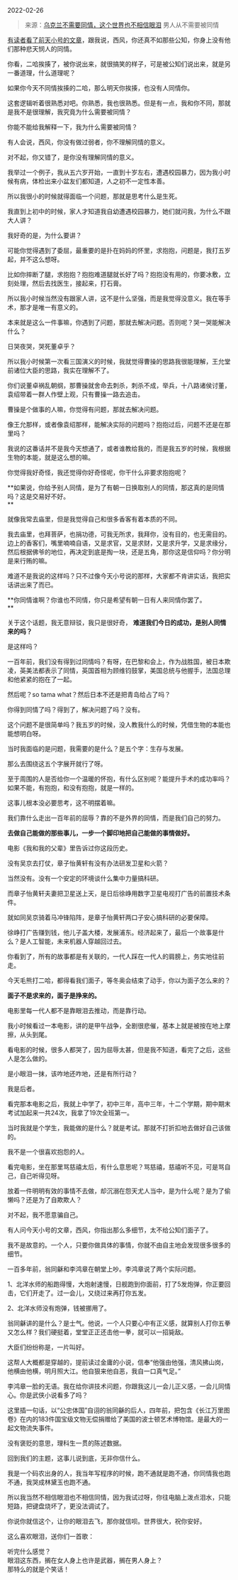 2022-02-26

> 来源：[乌克兰不需要同情，这个世界也不相信眼泪](http://mp.weixin.qq.com/s?__biz=MzU0MjYwNDU2Mw==&mid=2247504286&idx=1&sn=3bc0b22c9fa865d5ab2e317c57144f47&chksm=fb1abde2cc6d34f41ff75ad67c1cfc4dcb5e07b48e7da8cf5cf8f25bfaacd3710d2e8040f6a3&scene=27#wechat_redirect)
> 男人从不需要被同情

[有读者看了前天小号的文章](http://mp.weixin.qq.com/s?__biz=MzU3NDc5Nzc0NQ==&mid=2247513575&idx=1&sn=41b621c129b867c93cbd0eb7d67b4f4b&chksm=fd2e1739ca599e2f28e563d642b0e6ee0471505f0db00ce7d5d4ac92bdc8cbc992da8ed1903a&scene=21#wechat_redirect)，跟我说，西风，你还真不如那些公知，你身上没有他们那种悲天悯人的同情。  

  

你看，二哈挨揍了，被你说出来，就很搞笑的样子，可是被公知们说出来，就是另一番道理，什么道理呢？  

  

如果你今天不同情挨揍的二哈，那么明天你挨揍，也没有人同情你。

  

这套逻辑听着很熟悉对吧。你熟悉，我也很熟悉。但是有一点，我和你不同，那就是我不是很理解，我究竟为什么需要被同情？

  

你能不能给我解释一下，我为什么需要被同情？  

  

有人会说，西风，你没有做过弱者，你不理解同情的意义。  

  

对不起，你又错了，是你没有理解同情的意义。

  

我举过一个例子，我从五六岁开始，一直到十岁左右，遭遇校园暴力，因为我小时候有病，体检出来小盆友们都知道，人之初不一定性本善。  

  

所以我很小的时候就得面临一个问题，那就是思考什么是生死。

  

我直到上初中的时候，家人才知道我自幼遭遇校园暴力，她们就问我，为什么不跟大人讲？  

  

我好奇的是，为什么要讲？  

  

可能你觉得遇到了委屈，最重要的是扑在妈妈的怀里，求抱抱，问题是，我打五岁起，并不这么想呀。  

  

比如你摔断了腿，求抱抱？抱抱难道腿就长好了吗？抱抱没有用的，你要冰敷，立刻处理，然后去找医生，接起来，打石膏。

  

所以我小时候当然没有跟家人讲，这不是什么坚强，而是我觉得没意义。我在等手术，那才是唯一有意义的。

  

本来就是这么一件事嘛，你遇到了问题，那就去解决问题。否则呢？哭一哭能解决什么？  

  

日哭夜哭，哭死董卓乎？  

  

所以我小时候第一次看三国演义的时候，我就觉得曹操的思路我很能理解，王允堂前诸位大臣的思路，我实在理解不了。  

  

你们说董卓祸乱朝纲，那曹操就舍命去刺杀，刺杀不成，举兵，十八路诸侯讨董，袁绍带着一群人作壁上观，只有曹操一路去追击。

  

曹操是个做事的人嘛，你觉得有问题，那就去解决问题。  

  

像王允那样，或者像袁绍那样，能解决实际的问题吗？抱抱过后，问题不还是在那里吗？  

  

我说的这番话并不是我今天想通了，或者谁教给我的，而是我五岁的时候，我根据生物的本能，就是这么想的嘛。  

  

你觉得我好奇怪，我还觉得你好奇怪呢，你干什么非要求抱抱呢？  

  

 **如果说，你给予别人同情，是为了有朝一日换取别人的同情，那这真的是同情吗？这是交易好不好。  
**

  

就像我常去庙里，但是我觉得自己和很多香客有着本质的不同。  

  

我去庙里，也拜菩萨，也捐功德，可我无所求，我拜你，没有目的，也无需目的。边上的香客们，嘴里喃喃自语，又是求官，又是求财，又是求升学，又是求缘分，然后根据佛爷的地位，再决定到底是掏一块，还是五角，那你这是信仰吗？你分明是来行贿的嘛。

  

难道不是我说的这样吗？只不过像今天小号说的那样，大家都不肯讲实话，我把实话讲出来了而已。  

  

 **你同情谁啊？你谁也不同情，你只是希望有朝一日有人来同情你罢了。  
**

  

关于这个话题，我无意辩驳，我只是很好奇， **难道我们今日的成功，是别人同情来的吗？**  

  

是这样吗？

  

一百年前，我们没有得到过同情吗？有呀，在巴黎和会上，作为战胜国，被日本欺凌，英美法都表示了同情，英国首相为顾维钧鼓掌，美国总统与他握手，法国总理和他紧紧的抱在了一起。

  

然后呢？so tama what？然后日本不还是把青岛给占了吗？

  

你得到同情了吗？得到了，解决问题了吗？没有。  

  

这个问题不是很简单吗？我五岁的时候，没人教我什么的时候，凭借生物的本能也能想明白呀。  

  

当时我面临的是问题，我需要的是什么？是五个字：生存与发展。  

  

那么去围绕这五个字展开就行了呀。  

  

至于周围的人是否给你一个温暖的怀抱，有什么区别呢？能提升手术的成功率吗？如果不能，有抱抱，和没有抱抱，就是一样的。

  

这事儿根本没必要思考，这不明摆着嘛。

  

我们靠什么走出一百年前的屈辱？靠的不是外界的同情，而是我们自己的努力。  

  

 **去做自己能做的那些事儿，一步一个脚印地把自己能做的事情做好。**

  

电影《我和我的父辈》里告诉过你这段历史。  

  

没有吴京去打仗，章子怡黄轩有没有办法研发卫星和火箭？  

  

当然没有。没有一个安定的环境谈什么集中力量搞科研。

  

而章子怡黄轩夫妻把卫星送上天，是日后徐峥用数字卫星电视打广告的前置技术条件。

  

就如同吴京骑着马冲锋陷阵，是章子怡黄轩两口子安心搞科研的必要保障。  

  

徐峥打广告赚到钱，他儿子盖大楼，发展浦东。经济起来了，最后一个故事是什么？是人工智能，未来机器人穿越回过去。

  

你看到了，所有的故事都是有关联的，一代人踩在一代人的肩膀上，务实地往前走。

  

今天毛熊打二哈，都得看我们面子，等冬奥会结束了动手，你以为面子怎么来的？  

  

 **面子不是求来的，面子是挣来的。**

  

电影里每一代人都不是靠眼泪去推动，而是靠行动。  

  

我小时候看过一本电影，讲的是甲午战争，全剧很悲催，基本上就是被按在地上摩擦，从头到尾。  

  

看电影的时候，很多人都哭了，因为屈辱太甚，但是我不知道，看完了之后，这些人是怎么做的。  

  

是小眼泪一抹，该咋地还咋地，还是有所行动？  

  

我是后者。

  

看完那本电影之后，我就上中学了，初中三年，高中三年，十二个学期，期中期末考试加起来一共24次，我拿了19次全班第一。  

  

当时我就是个学生，我能做的是什么？就是考试。那就不打折扣地去做好自己该做的。  

  

我不是一个很喜欢抱怨的人。  

  

看完电影，坐在那里骂慈禧太后，有什么意思呢？骂慈禧，慈禧听不见，可是骂自己，自己听得见呀。  

  

放着一件明明有效的事情不去做，却沉溺在怨天尤人当中，是为什么呢？是为了偷懒吗？还是为了自欺欺人？  

  

对不起，我不愿意骗自己。  

  

有人问今天小号的文章，西风，你指出那么多细节，太不给公知们面子了。  

  

我不是故意的。一个人，只要你做具体的事情，你就不由自主地会发现很多很多的细节。  

  

一百多年前，翁同龢和李鸿章在朝堂上吵。李鸿章说了两个实际问题。

  

1、北洋水师的船跑得慢，大炮射速慢，日舰跑到你面前，打了5发炮弹，你正要回击，它们开走了。过一会儿，又绕过来再打你五发。

  

2、北洋水师没有炮弹，钱被挪用了。

  

翁同龢讲的是什么？是士气。他说，一个人只要心中有正义感，就算别人打你五拳又怎么样？我们硬挺着，堂堂正正还击他一拳，就可以一招毙敌。

  

大臣们纷纷称是，一片叫好。

  

这帮人大概都是穿越的，提前读过金庸的小说，信奉“他强由他强，清风拂山岗，他横由他横，明月照大江。他自狠来他自恶，我自一口真气足。”

  

李鸿章一脸的无语。我在给你讲技术问题，你跟我这儿一会儿正义感，一会儿同情心。你是武侠小说看多了吗？

  

这里插一句话，以“公忠体国”自诩的翁同龢的后人，四年前，把包含《长江万里图卷》在内的183件国宝级文物无偿捐赠给了美国的波士顿艺术博物馆。是最大的一起文物流失事件。

  

没有褒贬的意思，理科生一贯的陈述数据。  

  

回到我们的主题，这事儿说到底，无非你信什么。  

  

我是一个码农出身的人，我当年写程序的时候，跑不通就是跑不通，你同情我也跑不通，我哭成林黛玉也跑不通。  

  

所以我当然不相信眼泪也不相信同情，因为我试过呀，你往电脑上泼点泪水，只能短路，把键盘烧坏了，更没法调试了。

  

你说你就信这个，让你的眼泪去飞，那你就信呗。世界很大，祝你安好。

  

这么喜欢眼泪，送你们一首歌：

  
听完什么感觉？  
眼泪这东西，搁在女人身上也许是武器，搁在男人身上？  
那特么的就是个笑话！

